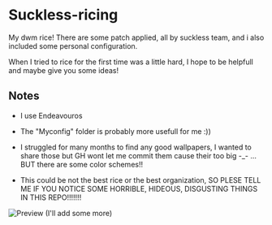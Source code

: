 # Suckless-ricing
My dwm rice!
There are some patch applied, all by suckless team, and i also included some personal configuration. 

When I tried to rice for the first time was a little hard, I hope to be helpfull and maybe give you some ideas!

## Notes
- I use Endeavouros 
- The "Myconfig" folder is probably more usefull for me :))
- I struggled for many months to find any good wallpapers, I wanted to share those but GH wont let me commit them cause their too big -_- ... BUT there are some color schemes!!

- This could be not the best rice or the best organization, SO PLESE TELL ME IF YOU NOTICE SOME HORRIBLE, HIDEOUS, DISGUSTING THINGS IN THIS REPO!!!!!!!

![Preview (I'll add some more)](./Wallpapers/scrot.png)
